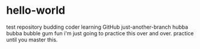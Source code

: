 # hello-world
test repository
budding coder learning GitHub
just-another-branch
hubba bubba bubble gum fun
i'm just going to practice this over and over.
practice until you master this.

